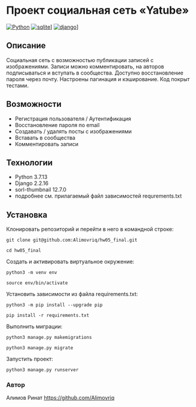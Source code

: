 # Проект социальная сеть «Yatube»
[![Python](https://img.shields.io/badge/-Python-464646?style=flat-square&logo=Python)](https://www.python.org/)
[![sqlite](https://skillicons.dev/icons?i=sqlite)](https://sqlite.org/)]
[![django](https://skillicons.dev/icons?i=django)](https://https://www.djangoproject.com/)]

## Описание
 Социальная сеть с возможностью публикации записей с изображениями. Записи можно комментировать, на авторов подписываться и вступать в сообщества. Доступно восстановление пароля через почту. Настроены пагинация и кэширование. Код покрыт тестами.

## Возможности
- Регистрация пользователя / Аутентификация
- Восстановление пароля по email
- Создавать / удалять посты с изображениями
- Вставать в сообщества
- Комментировать записи

## Технологии
 - Python 3.7.13
 - Django 2.2.16
 - sorl-thumbnail 12.7.0
 - подробнее см. прилагаемый файл зависимостей requrements.txt

## Установка
Клонировать репозиторий и перейти в него в командной строке:

```
git clone git@github.com:Alimovriq/hw05_final.git
```

```
cd hw05_final
```

Cоздать и активировать виртуальное окружение:

```
python3 -m venv env
```

```
source env/bin/activate
```

Установить зависимости из файла requirements.txt:

```
python3 -m pip install --upgrade pip
```

```
pip install -r requirements.txt
```

Выполнить миграции:

```
python3 manage.py makemigrations
```
```
python3 manage.py migrate
```

Запустить проект:

```
python3 manage.py runserver
```

### Автор
Алимов Ринат
https://github.com/Alimovriq
